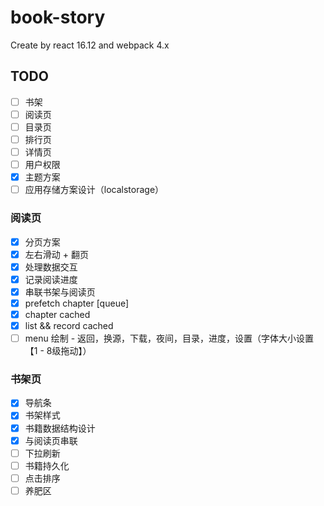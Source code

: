 # book-story

Create by react 16.12 and webpack 4.x

## TODO

- [ ] 书架
- [ ] 阅读页
- [ ] 目录页
- [ ] 排行页
- [ ] 详情页
- [ ] 用户权限
- [x] 主题方案
- [ ] 应用存储方案设计（localstorage）

### 阅读页

- [x] 分页方案
- [x] 左右滑动 + 翻页
- [x] 处理数据交互
- [x] 记录阅读进度
- [x] 串联书架与阅读页
- [x] prefetch chapter [queue]
- [x] chapter cached
- [x] list && record cached
- [ ] menu 绘制 - 返回，换源，下载，夜间，目录，进度，设置（字体大小设置 【1 - 8级拖动】）

### 书架页

- [x] 导航条
- [x] 书架样式
- [x] 书籍数据结构设计
- [x] 与阅读页串联
- [ ] 下拉刷新
- [ ] 书籍持久化
- [ ] 点击排序
- [ ] 养肥区
